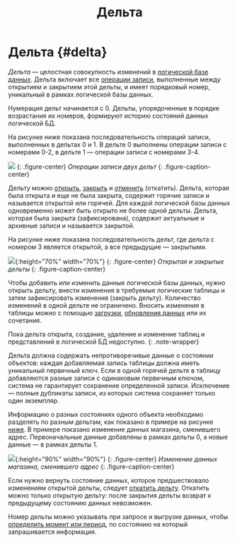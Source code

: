 ﻿---
layout: default
title: Дельта
nav_order: 13
parent: Основные понятия
grand_parent: Обзор понятий, компонентов и связей
has_children: false
has_toc: false
---

# Дельта {#delta}

_Дельта_ — целостная совокупность изменений в [логической базе данных](../logical_db/logical_db.md). 
Дельта включает все [операции записи](../write_operation/write_operation.md), выполненные между открытием и 
закрытием этой дельты, и имеет порядковый номер, уникальный в рамках логической базы данных.

Нумерация дельт начинается с 0. Дельты, упорядоченные в порядке возрастания их номеров, формируют историю 
состояний данных логической БД.

На рисунке ниже показана последовательность операций записи, выполненных в дельтах 0 и 1. 
В дельте 0 выполнены операции записи с номерами 0-2, в дельте 1 — операции записи с номерами 3-4.

![](delta_operations.svg)
{: .figure-center}
*Операции записи двух дельт*
{: .figure-caption-center}

Дельту можно [открыть](../../../reference/sql_plus_requests/BEGIN_DELTA/BEGIN_DELTA.md), 
[закрыть](../../../reference/sql_plus_requests/COMMIT_DELTA/COMMIT_DELTA.md) и 
[отменить](../../../reference/sql_plus_requests/ROLLBACK_DELTA/ROLLBACK_DELTA.md) (откатить). 
Дельта, которая была открыта и еще не была закрыта, содержит горячие записи и называется открытой 
или горячей. Для каждой логической базы данных одновременно может быть открыто не более одной дельты. 
Дельта, которая была закрыта (зафиксирована), содержит актуальные и архивные записи и называется закрытой.

На рисунке ниже показана последовательность дельт, где дельта с номером 3 является открытой, а все 
предыдущие — закрытыми.

![](delta_types.svg){:height="70%" width="70%"}
{: .figure-center}
*Открытая и закрытые дельты*
{: .figure-caption-center}

Чтобы добавить или изменить данные логической базы данных, нужно открыть дельту, внести изменения в требуемые логические 
таблицы и затем зафиксировать изменения (закрыть дельту). Количество изменений в одной дельте не ограничено. 
Вносить изменения в таблицы можно с помощью [загрузки](../../../working_with_system/data_upload/data_upload.md), 
[обновления данных](../../../working_with_system/data_update/data_update.md) или их сочетания.

Пока дельта открыта, создание, удаление и изменение таблиц и представлений в логической БД недоступно.
{: .note-wrapper}

Дельта должна содержать непротиворечивые данные о состоянии объектов: каждая добавляемая запись таблицы должна иметь 
уникальный первичный ключ. Если в одной горячей дельте в таблицу добавляются разные записи с одинаковым первичным ключом, 
система не гарантирует сохранение определенной записи. Исключение — полные дубликаты записи, из которых система 
сохраняет только один экземпляр. 

Информацию о разных состояниях одного объекта необходимо разделять по разным дельтам, как показано в примере на рисунке 
[ниже](#img_data_update). В примере показано изменение данных магазина, сменившего адрес. Первоначальные данные 
добавлены в рамках дельты 0, а новые данные — в рамках дельты 1.

<a id="img_data_update"></a>
![](data_update.svg){:height="90%" width="90%"}
{: .figure-center}
*Изменение данных магазина, сменившего адрес*
{: .figure-caption-center}

Если нужно вернуть состояние данных, которое предшествовало изменениям открытой 
дельты, следует [откатить дельту](../../../reference/sql_plus_requests/ROLLBACK_DELTA/ROLLBACK_DELTA.md).
Откатить можно только открытую дельту: после закрытия дельты возврат к предыдущему состоянию данных невозможен.

Номер дельты можно указывать при запросе и выгрузке данных, чтобы 
[определить момент или период](../../../reference/sql_plus_requests/SELECT/SELECT.md#for_system_time), 
по состоянию на который запрашивается информация.